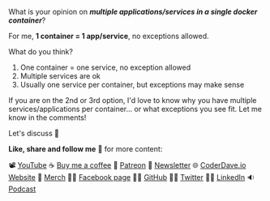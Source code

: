 What is your opinion on ___multiple applications/services in a single docker container___?

For me, __1 container = 1 app/service__, no exceptions allowed.

What do you think?

1. One container = one service, no exception allowed
2. Multiple services are ok
3. Usually one service per container, but exceptions may make sense

If you are on the 2nd or 3rd option, I'd love to know why you have multiple services/applications per container... or what exceptions you see fit. Let me know in the comments!

Let's discuss 🤩

__Like, share and follow me__ 🚀 for more content:

📽 [YouTube](https://www.youtube.com/CoderDave)
☕ [Buy me a coffee](https://buymeacoffee.com/CoderDave)
💖 [Patreon](https://patreon.com/CoderDave)
📧 [Newsletter](https://coderdave.io/newsletter)
🌐 [CoderDave.io Website](https://coderdave.io)
👕 [Merch](https://geni.us/cdmerch)
👦🏻 [Facebook page](https://www.facebook.com/CoderDaveYT)
🐱‍💻 [GitHub](https://github.com/n3wt0n)
👲🏻 [Twitter](https://www.twitter.com/davide.benvegnu)
👴🏻 [LinkedIn](https://www.linkedin.com/in/davidebenvegnu/)
🔉 [Podcast](https://geni.us/cdpodcast)
